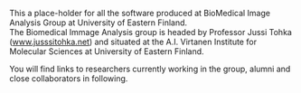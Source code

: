 This a place-holder for all the software produced at BioMedical Image Analysis Group at University of Eastern Finland.  
The Biomedical Immage Analysis group is headed by Professor Jussi Tohka (www.jusssitohka.net) and situated at the A.I. Virtanen 
Institute for Molecular Sciences at University of Eastern Finland.

You will find links to researchers currently working in the group, alumni and close collaborators in following. 
